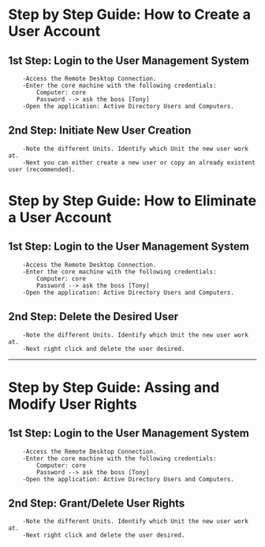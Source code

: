 # Step by Step Guide: How to Create a User Account

## 1st Step: Login to the User Management System

``` 
    -Access the Remote Desktop Connection.
    -Enter the core machine with the following credentials:
        Computer: core
        Password --> ask the boss [Tony]
    -Open the application: Active Directory Users and Computers.
```

## 2nd Step: Initiate New User Creation

```
    -Note the different Units. Identify which Unit the new user work at.
    -Next you can either create a new user or copy an already existent user (recommended).
```



# Step by Step Guide: How to Eliminate a User Account

## 1st Step: Login to the User Management System

``` 
    -Access the Remote Desktop Connection.
    -Enter the core machine with the following credentials:
        Computer: core
        Password --> ask the boss [Tony]
    -Open the application: Active Directory Users and Computers.
```

## 2nd Step: Delete the Desired User

```
    -Note the different Units. Identify which Unit the new user work at.
    -Next right click and delete the user desired.
```


---


# Step by Step Guide: Assing and Modify User Rights

## 1st Step: Login to the User Management System

``` 
    -Access the Remote Desktop Connection.
    -Enter the core machine with the following credentials:
        Computer: core
        Password --> ask the boss [Tony]
    -Open the application: Active Directory Users and Computers.
```

## 2nd Step: Grant/Delete User Rights

```
    -Note the different Units. Identify which Unit the new user work at.
    -Next right click and delete the user desired.
```
